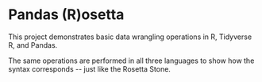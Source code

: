 # Pandas (R)osetta

This project demonstrates basic data wrangling operations in R, Tidyverse R, and Pandas.

The same operations are performed in all three languages to show how the syntax corresponds -- just like the Rosetta Stone.
